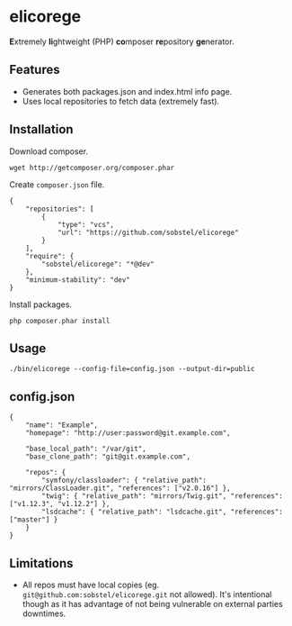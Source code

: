 elicorege
=========

**E**xtremely **li**ghtweight (PHP) **co**mposer **re**pository **ge**nerator.

Features
--------

* Generates both packages.json and index.html info page.
* Uses local repositories to fetch data (extremely fast).

Installation
------------

Download composer.

    wget http://getcomposer.org/composer.phar

Create `composer.json` file.

    {
        "repositories": [
            {
                "type": "vcs",
                "url": "https://github.com/sobstel/elicorege"
            }
        ],
        "require": {
            "sobstel/elicorege": "*@dev"
        },
        "minimum-stability": "dev"
    }

Install packages.

    php composer.phar install

Usage
-----

    ./bin/elicorege --config-file=config.json --output-dir=public

config.json
-----------

    {
        "name": "Example",
        "homepage": "http://user:password@git.example.com",

        "base_local_path": "/var/git",
        "base_clone_path": "git@git.example.com",

        "repos": {
            "symfony/classloader": { "relative_path": "mirrors/ClassLoader.git", "references": ["v2.0.16"] },
            "twig": { "relative_path": "mirrors/Twig.git", "references": ["v1.12.3", "v1.12.2"] },
            "lsdcache": { "relative_path": "lsdcache.git", "references": ["master"] }
        }
    }

Limitations
-----------

* All repos must have local copies (eg. `git@github.com:sobstel/elicorege.git` not allowed). It's intentional though as it has advantage of not being vulnerable on external parties downtimes.
